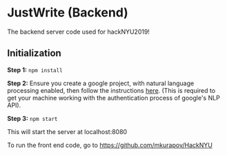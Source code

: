 # JustWrite (Backend)
The backend server code used for hackNYU2019!

## Initialization

**Step 1:**
```npm install```

**Step 2:** 
Ensure you create a google project, with natural language processing enabled, then follow the instructions [here](https://cloud.google.com/docs/authentication/getting-started).
(This is required to get your machine working with the authentication process of google's NLP API).

**Step 3:**
```npm start```

This will start the server at localhost:8080


To run the front end code, go to https://github.com/mkurapov/HackNYU
